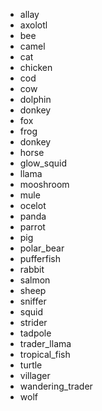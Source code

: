 <html>
  <head>
<script async src="https://pagead2.googlesyndication.com/pagead/js/adsbygoogle.js?client=ca-pub-1234567890123456" crossorigin="anonymous"></script>
  </head>
</html>

- allay
- axolotl
- bee
- camel
- cat
- chicken
- cod
- cow
- dolphin
- donkey
- fox
- frog
- donkey
- horse
- glow_squid
- llama
- mooshroom
- mule
- ocelot
- panda
- parrot
- pig
- polar_bear
- pufferfish
- rabbit
- salmon
- sheep
- sniffer
- squid
- strider
- tadpole
- trader_llama
- tropical_fish
- turtle
- villager
- wandering_trader
- wolf
